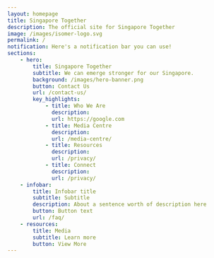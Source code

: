 ```yaml
---
layout: homepage
title: Singapore Together
description: The official site for Singapore Together
image: /images/isomer-logo.svg
permalink: /
notification: Here's a notification bar you can use!
sections:
    - hero:
        title: Singapore Together
        subtitle: We can emerge stronger for our Singapore.
        background: /images/hero-banner.png
        button: Contact Us
        url: /contact-us/
        key_highlights:
            - title: Who We Are
              description: 
              url: https://google.com
            - title: Media Centre
              description: 
              url: /media-centre/
            - title: Resources
              description:
              url: /privacy/
            - title: Connect
              description: 
              url: /privacy/
    - infobar:
        title: Infobar title
        subtitle: Subtitle
        description: About a sentence worth of description here
        button: Button text
        url: /faq/
    - resources:
        title: Media
        subtitle: Learn more
        button: View More
---
```

